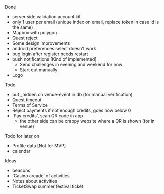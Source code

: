 Done
* server side validation account kit
* only 1 user per email (unique index on email, replace token in case id is the same)
* Mapbox with polygon
* Quest reject
* Some design improvements
* android preferences select doesn't work
* bug login after register needs restart
* push notifications [Kind of implemented]
    * Send challenges in evening and weekend for now
    * Start out manually
* Logo

Todo
* put _hidden on venue-event in db (for manual verification)
* Quest timeout
* Terms of Service
* Reject payments if not enough credits, goes now below 0
* 'Pay credits', scan QR code in app
    * the other side can be crappy website where a QR is shown (for in venue)

Todo for later on
* Profile data [Not for MVP]
* calendar

Ideas
* beacons
* 'Casino arcade’ of activities
* Notes about activities
* TicketSwap summer festival ticket
